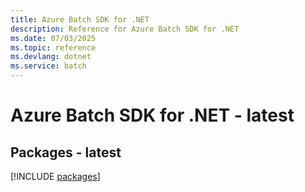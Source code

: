 ```yaml
---
title: Azure Batch SDK for .NET
description: Reference for Azure Batch SDK for .NET
ms.date: 07/03/2025
ms.topic: reference
ms.devlang: dotnet
ms.service: batch
---
```

# Azure Batch SDK for .NET - latest
## Packages - latest
[!INCLUDE [packages](batch-index.md)]